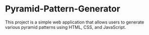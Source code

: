 # Pyramid-Pattern-Generator
This project is a simple web application that allows users to generate various pyramid patterns using HTML, CSS, and JavaScript.
